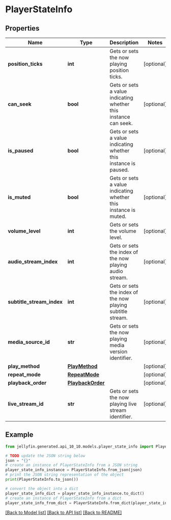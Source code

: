 # PlayerStateInfo


## Properties

Name | Type | Description | Notes
------------ | ------------- | ------------- | -------------
**position_ticks** | **int** | Gets or sets the now playing position ticks. | [optional] 
**can_seek** | **bool** | Gets or sets a value indicating whether this instance can seek. | [optional] 
**is_paused** | **bool** | Gets or sets a value indicating whether this instance is paused. | [optional] 
**is_muted** | **bool** | Gets or sets a value indicating whether this instance is muted. | [optional] 
**volume_level** | **int** | Gets or sets the volume level. | [optional] 
**audio_stream_index** | **int** | Gets or sets the index of the now playing audio stream. | [optional] 
**subtitle_stream_index** | **int** | Gets or sets the index of the now playing subtitle stream. | [optional] 
**media_source_id** | **str** | Gets or sets the now playing media version identifier. | [optional] 
**play_method** | [**PlayMethod**](PlayMethod.md) |  | [optional] 
**repeat_mode** | [**RepeatMode**](RepeatMode.md) |  | [optional] 
**playback_order** | [**PlaybackOrder**](PlaybackOrder.md) |  | [optional] 
**live_stream_id** | **str** | Gets or sets the now playing live stream identifier. | [optional] 

## Example

```python
from jellyfin.generated.api_10_10.models.player_state_info import PlayerStateInfo

# TODO update the JSON string below
json = "{}"
# create an instance of PlayerStateInfo from a JSON string
player_state_info_instance = PlayerStateInfo.from_json(json)
# print the JSON string representation of the object
print(PlayerStateInfo.to_json())

# convert the object into a dict
player_state_info_dict = player_state_info_instance.to_dict()
# create an instance of PlayerStateInfo from a dict
player_state_info_from_dict = PlayerStateInfo.from_dict(player_state_info_dict)
```
[[Back to Model list]](../README.md#documentation-for-models) [[Back to API list]](../README.md#documentation-for-api-endpoints) [[Back to README]](../README.md)


